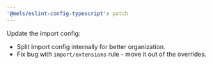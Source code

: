 ```yaml
---
'@mels/eslint-config-typescript': patch
---
```


Update the import config:

- Split import config internally for better organization.
- Fix bug with `import/extensions` rule - move it out of the overrides.
